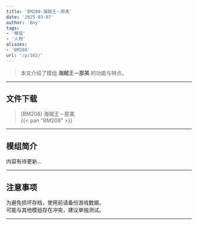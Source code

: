 ```yaml
---
title: 'BM208-海贼王－那美'
date: '2025-03-07'
author: 'Bny'
tags:
- '模组'
- '人物'
aliases:
- 'BM208'
url: '/p/162/'
---
```


> 本文介绍了模组 **海贼王－那美** 的功能与特点。

---

## 文件下载

> [BM208] 海贼王－那美  
{{< pan "BM208" >}}  

---

## 模组简介

>  
内容有待更新...  

---

## 注意事项

>  
为避免损坏存档，使用前请备份游戏数据。  
可能与其他模组存在冲突，建议单独测试。  

---

